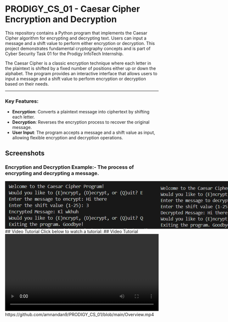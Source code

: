 # PRODIGY_CS_01 - Caesar Cipher Encryption and Decryption
This repository contains a Python program that implements the Caesar Cipher algorithm for encrypting and decrypting text. Users can input a message and a shift value to perform either encryption or decryption. This project demonstrates fundamental cryptography concepts and is part of Cyber Security Task 01 for the Prodigy InfoTech Internship.

The Caesar Cipher is a classic encryption technique where each letter in the plaintext is shifted by a fixed number of positions either up or down the alphabet. The program provides an interactive interface that allows users to input a message and a shift value to perform encryption or decryption based on their needs.

---
### Key Features:
- **Encryption**: Converts a plaintext message into ciphertext by shifting each letter.
- **Decryption**: Reverses the encryption process to recover the original message.
- **User Input**: The program accepts a message and a shift value as input, allowing flexible encryption and decryption operations.

## Screenshots

### Encryption and Decryption Example:- The process of encrypting and decrypting a message.
<div style="display: flex; justify-content: space-between;">
    <img src="Encrypt.png" alt="Encryption Example" width="500" />
    <img src="Decrypt.png" alt="Decryption Example" width="500" />
</div>
## Video Tutorial
Click below to watch a tutorial:
## Video Tutorial

<video width="100%" controls>
  <source src="[Overview.mp4](https://github.com/amnandan9/PRODIGY_CS_01/blob/main/Overview.mp4)" type="video/mp4">
  Your browser does not support the video tag.
</video>
https://github.com/amnandan9/PRODIGY_CS_01/blob/main/Overview.mp4
